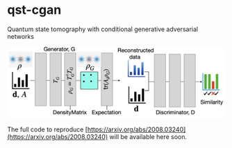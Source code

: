 # qst-cgan
Quantum state tomography with conditional generative adversarial networks

<img src="examples/images/qst-cgan.png">

The full code to reproduce [https://arxiv.org/abs/2008.03240](https://arxiv.org/abs/2008.03240) will be available here soon.
